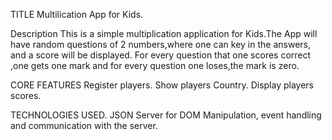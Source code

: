 TITLE
Multilication App for Kids.


Description
This is a simple multiplication application for Kids.The App will have random questions of 2 numbers,where one can key in the answers, and a score will be displayed. For every question that one scores correct ,one gets one mark and for every question one loses,the mark is zero.

CORE FEATURES
Register players. 
Show players Country.
Display players scores.

TECHNOLOGIES USED.
JSON Server for DOM Manipulation, event handling and communication with the server.

